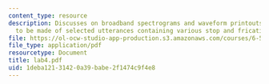 ```yaml
---
content_type: resource
description: Discusses on broadband spectrograms and waveform printouts which are
  to be made of selected utterances containing various stop and fricative consonants.
file: https://ol-ocw-studio-app-production.s3.amazonaws.com/courses/6-542j-laboratory-on-the-physiology-acoustics-and-perception-of-speech-fall-2005/1deba12131420a39babe2f1474c9f4e8_lab4.pdf
file_type: application/pdf
resourcetype: Document
title: lab4.pdf
uid: 1deba121-3142-0a39-babe-2f1474c9f4e8
---
```

